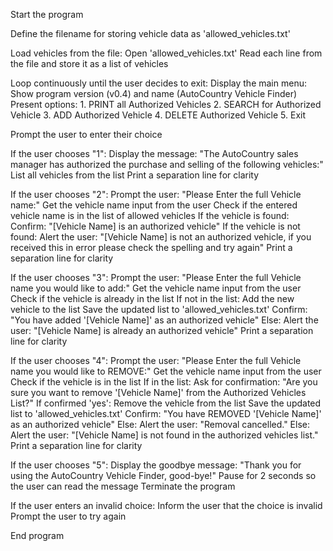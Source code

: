 Start the program

Define the filename for storing vehicle data as 'allowed_vehicles.txt'

Load vehicles from the file:
    Open 'allowed_vehicles.txt'
    Read each line from the file and store it as a list of vehicles

Loop continuously until the user decides to exit:
    Display the main menu:
        Show program version (v0.4) and name (AutoCountry Vehicle Finder)
        Present options:
            1. PRINT all Authorized Vehicles
            2. SEARCH for Authorized Vehicle
            3. ADD Authorized Vehicle
            4. DELETE Authorized Vehicle
            5. Exit

  Prompt the user to enter their choice

 If the user chooses "1":
        Display the message: "The AutoCountry sales manager has authorized the purchase and selling of the following vehicles:"
        List all vehicles from the list
        Print a separation line for clarity

   If the user chooses "2":
        Prompt the user: "Please Enter the full Vehicle name:"
        Get the vehicle name input from the user
        Check if the entered vehicle name is in the list of allowed vehicles
        If the vehicle is found:
            Confirm: "[Vehicle Name] is an authorized vehicle"
        If the vehicle is not found:
            Alert the user: "[Vehicle Name] is not an authorized vehicle, if you received this in error please check the spelling and try again"
        Print a separation line for clarity

  If the user chooses "3":
        Prompt the user: "Please Enter the full Vehicle name you would like to add:"
        Get the vehicle name input from the user
        Check if the vehicle is already in the list
        If not in the list:
            Add the new vehicle to the list
            Save the updated list to 'allowed_vehicles.txt'
            Confirm: "You have added '[Vehicle Name]' as an authorized vehicle"
        Else:
            Alert the user: "[Vehicle Name] is already an authorized vehicle"
        Print a separation line for clarity

If the user chooses "4":
        Prompt the user: "Please Enter the full Vehicle name you would like to REMOVE:"
        Get the vehicle name input from the user
        Check if the vehicle is in the list
        If in the list:
            Ask for confirmation: "Are you sure you want to remove '[Vehicle Name]' from the Authorized Vehicles List?"
            If confirmed 'yes':
                Remove the vehicle from the list
                Save the updated list to 'allowed_vehicles.txt'
                Confirm: "You have REMOVED '[Vehicle Name]' as an authorized vehicle"
            Else:
                Alert the user: "Removal cancelled."
      Else:
            Alert the user: "[Vehicle Name] is not found in the authorized vehicles list."
        Print a separation line for clarity

 If the user chooses "5":
        Display the goodbye message: "Thank you for using the AutoCountry Vehicle Finder, good-bye!"
        Pause for 2 seconds so the user can read the message
        Terminate the program

 If the user enters an invalid choice:
        Inform the user that the choice is invalid
        Prompt the user to try again

End program
